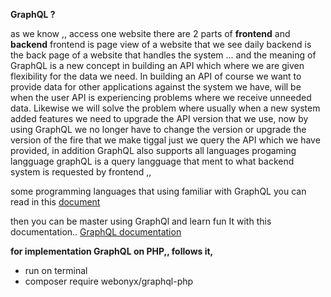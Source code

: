    **GraphQL ?**

  as we know ,, access one website there are 2 parts of **frontend** and **backend**
frontend is page view of a website that we see daily backend is the back page of a website that handles the system ...
and the meaning of GraphQL is a new concept in building an API which where we are given flexibility for the data we need. In building an API of course we want to provide data for other applications against the system we have, will be when the user API is experiencing problems where we receive unneeded data. Likewise we will solve the problem where usually when a new system added features we need to upgrade the API version that we use, now by using GraphQL we no longer have to change the version or upgrade the version of the fire that we make tiggal just we query the API which we have provided, in addition GraphQL also supports all languages ​​progaming langguage graphQL is a query langguage that ment
to what backend system is requested by frontend ,,

some programming languages ​​that using familiar with GraphQL you can read in this [document](http://graphql.org/code/#server-libraries)

then you can be master using GraphQl and learn fun It with this documentation.. [GraphQL documentation](http://graphql.org/learn/queries/**)



**for implementation GraphQL on PHP,, follows it,** 

* run on terminal 
* composer require webonyx/graphql-php
